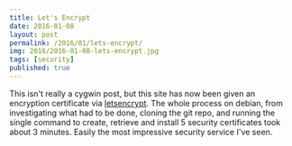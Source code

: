 ```yaml
---
title: Let's Encrypt
date: 2016-01-08
layout: post
permalink: /2016/01/lets-encrypt/
img: 2016/2016-01-08-lets-encrypt.jpg
tags: [security]
published: true
---
```

This isn't really a cygwin post, but this site has now been given an encryption certificate via [letsencrypt](https://letsencrypt.org/howitworks/). The whole process on debian, from investigating what had to be done, cloning the git repo, and running the single command to create, retrieve and install 5 security certificates took about 3 minutes. Easily the most impressive security service I've seen.